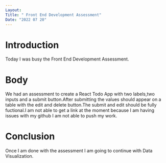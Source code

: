 ```yaml
---
Layout:
Title: " Front End Development Assessment"
Date: "2022 07 20"
---
```


# Introduction
Today I was busy the Front End Development Assessment.

# Body
We had an assessment to create a React Todo App  with two labels,two inputs and a submit button.After submitting the values should appear on a table with the edit and delete button.The submit and edit should be fully fuctional.I am not able to get a link at the moment because I am having issues with my github I am not able to push my work.

# Conclusion
Once I am done with the assessment I am going to continue with Data Visualization.